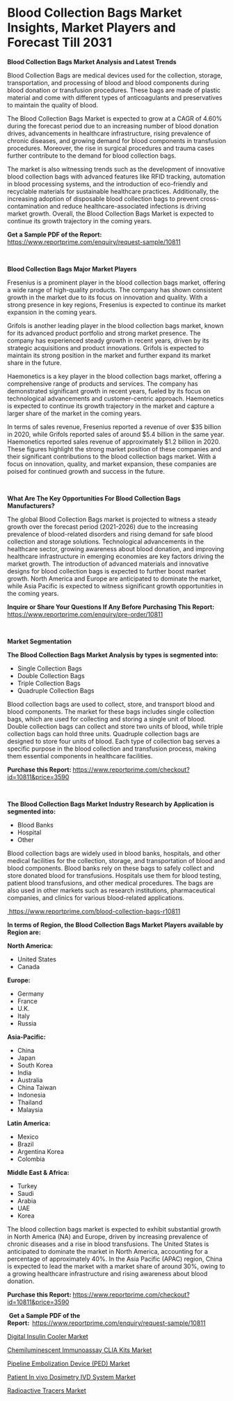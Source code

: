 <p><h1>Blood Collection Bags Market Insights, Market Players and Forecast Till 2031</h1></p><p><strong>Blood Collection Bags Market Analysis and Latest Trends</strong></p>
<p><p>Blood Collection Bags are medical devices used for the collection, storage, transportation, and processing of blood and blood components during blood donation or transfusion procedures. These bags are made of plastic material and come with different types of anticoagulants and preservatives to maintain the quality of blood.</p><p>The Blood Collection Bags Market is expected to grow at a CAGR of 4.60% during the forecast period due to an increasing number of blood donation drives, advancements in healthcare infrastructure, rising prevalence of chronic diseases, and growing demand for blood components in transfusion procedures. Moreover, the rise in surgical procedures and trauma cases further contribute to the demand for blood collection bags.</p><p>The market is also witnessing trends such as the development of innovative blood collection bags with advanced features like RFID tracking, automation in blood processing systems, and the introduction of eco-friendly and recyclable materials for sustainable healthcare practices. Additionally, the increasing adoption of disposable blood collection bags to prevent cross-contamination and reduce healthcare-associated infections is driving market growth. Overall, the Blood Collection Bags Market is expected to continue its growth trajectory in the coming years.</p></p>
<p><strong>Get a Sample PDF of the Report:&nbsp;</strong> <a href="https://www.reportprime.com/enquiry/request-sample/10811">https://www.reportprime.com/enquiry/request-sample/10811</a></p>
<p>&nbsp;</p>
<p><strong>Blood Collection Bags Major Market Players</strong></p>
<p><p>Fresenius is a prominent player in the blood collection bags market, offering a wide range of high-quality products. The company has shown consistent growth in the market due to its focus on innovation and quality. With a strong presence in key regions, Fresenius is expected to continue its market expansion in the coming years.</p><p>Grifols is another leading player in the blood collection bags market, known for its advanced product portfolio and strong market presence. The company has experienced steady growth in recent years, driven by its strategic acquisitions and product innovations. Grifols is expected to maintain its strong position in the market and further expand its market share in the future.</p><p>Haemonetics is a key player in the blood collection bags market, offering a comprehensive range of products and services. The company has demonstrated significant growth in recent years, fueled by its focus on technological advancements and customer-centric approach. Haemonetics is expected to continue its growth trajectory in the market and capture a larger share of the market in the coming years.</p><p>In terms of sales revenue, Fresenius reported a revenue of over $35 billion in 2020, while Grifols reported sales of around $5.4 billion in the same year. Haemonetics reported sales revenue of approximately $1.2 billion in 2020. These figures highlight the strong market position of these companies and their significant contributions to the blood collection bags market. With a focus on innovation, quality, and market expansion, these companies are poised for continued growth and success in the future.</p></p>
<p>&nbsp;</p>
<p><strong>What Are The Key Opportunities For Blood Collection Bags Manufacturers?</strong></p>
<p><p>The global Blood Collection Bags market is projected to witness a steady growth over the forecast period (2021-2026) due to the increasing prevalence of blood-related disorders and rising demand for safe blood collection and storage solutions. Technological advancements in the healthcare sector, growing awareness about blood donation, and improving healthcare infrastructure in emerging economies are key factors driving the market growth. The introduction of advanced materials and innovative designs for blood collection bags is expected to further boost market growth. North America and Europe are anticipated to dominate the market, while Asia Pacific is expected to witness significant growth opportunities in the coming years.</p></p>
<p><strong>Inquire or Share Your Questions If Any Before Purchasing This Report:</strong> <a href="https://www.reportprime.com/enquiry/pre-order/10811">https://www.reportprime.com/enquiry/pre-order/10811</a></p>
<p>&nbsp;</p>
<p><strong>Market Segmentation</strong></p>
<p><strong>The Blood Collection Bags Market Analysis by types is segmented into:</strong></p>
<p><ul><li>Single Collection Bags</li><li>Double Collection Bags</li><li>Triple Collection Bags</li><li>Quadruple Collection Bags</li></ul></p>
<p><p>Blood collection bags are used to collect, store, and transport blood and blood components. The market for these bags includes single collection bags, which are used for collecting and storing a single unit of blood. Double collection bags can collect and store two units of blood, while triple collection bags can hold three units. Quadruple collection bags are designed to store four units of blood. Each type of collection bag serves a specific purpose in the blood collection and transfusion process, making them essential components in healthcare facilities.</p></p>
<p><strong>Purchase this Report:&nbsp;</strong><a href="https://www.reportprime.com/checkout?id=10811&price=3590">https://www.reportprime.com/checkout?id=10811&price=3590</a></p>
<p>&nbsp;</p>
<p><strong>The Blood Collection Bags Market Industry Research by Application is segmented into:</strong></p>
<p><ul><li>Blood Banks</li><li>Hospital</li><li>Other</li></ul></p>
<p><p>Blood collection bags are widely used in blood banks, hospitals, and other medical facilities for the collection, storage, and transportation of blood and blood components. Blood banks rely on these bags to safely collect and store donated blood for transfusions. Hospitals use them for blood testing, patient blood transfusions, and other medical procedures. The bags are also used in other markets such as research institutions, pharmaceutical companies, and clinics for various blood-related applications.</p></p>
<p><a href="https://www.reportprime.com/blood-collection-bags-r10811">&nbsp;https://www.reportprime.com/blood-collection-bags-r10811</a></p>
<p><strong>In terms of Region, the Blood Collection Bags Market Players available by Region are:</strong></p>
<p>
    <p> <strong> North America: </strong>
        <ul>
            <li>United States</li>
            <li>Canada</li>
        </ul>
        </p> 
    <p> <strong> Europe: </strong>
        <ul>
            <li>Germany</li>
            <li>France</li>
            <li>U.K.</li>
            <li>Italy</li>
            <li>Russia</li>
        </ul>
        </p> 
    <p> <strong> Asia-Pacific: </strong>
        <ul>
            <li>China</li>
            <li>Japan</li>
            <li>South Korea</li>
            <li>India</li>
            <li>Australia</li>
            <li>China Taiwan</li>
            <li>Indonesia</li>
            <li>Thailand</li>
            <li>Malaysia</li>
        </ul>
        </p> 
    <p> <strong> Latin America: </strong>
        <ul>
            <li>Mexico</li>
            <li>Brazil</li>
            <li>Argentina Korea</li>
            <li>Colombia</li>
        </ul>
        </p> 
    <p> <strong> Middle East & Africa: </strong>
        <ul>
            <li>Turkey</li>
            <li>Saudi</li>
            <li>Arabia</li>
            <li>UAE</li>
            <li>Korea</li>
        </ul>
    </p>
    </p>
<p><p>The blood collection bags market is expected to exhibit substantial growth in North America (NA) and Europe, driven by increasing prevalence of chronic diseases and a rise in blood transfusions. The United States is anticipated to dominate the market in North America, accounting for a percentage of approximately 40%. In the Asia Pacific (APAC) region, China is expected to lead the market with a market share of around 30%, owing to a growing healthcare infrastructure and rising awareness about blood donation.</p></p>
<p><strong>Purchase this Report: </strong><a href="https://www.reportprime.com/checkout?id=10811&price=3590">https://www.reportprime.com/checkout?id=10811&price=3590</a></p>
<p>&nbsp;<strong>Get a Sample PDF of the Report:&nbsp;&nbsp;</strong><a href="https://www.reportprime.com/enquiry/request-sample/10811">https://www.reportprime.com/enquiry/request-sample/10811</a></p>
<p><strong></strong></p>
<p><p><a href="https://github.com/JosephMorgajjtiXfg/Market-Research-Report-List-1/blob/main/digital-insulin-cooler-market.md">Digital Insulin Cooler Market</a></p><p><a href="https://github.com/AllisonKreiger/Market-Research-Report-List-1/blob/main/chemiluminescent-immunoassay-clia-kits-market.md">Chemiluminescent Immunoassay CLIA Kits Market</a></p><p><a href="https://medium.com/@stevenlane654/global-pipeline-embolization-device-ped-market-focus-on-application-end-use-industry-type-10ac0e6ee27b">Pipeline Embolization Device (PED) Market</a></p><p><a href="https://github.com/Dhjdj3783/Market-Research-Report-List-1/blob/main/patient-in-vivo-dosimetry-ivd-system-market.md">Patient In vivo Dosimetry IVD System Market</a></p><p><a href="https://github.com/kaiserrayhan25/Market-Research-Report-List-2/blob/main/radioactive-tracers-market.md">Radioactive Tracers Market</a></p></p>